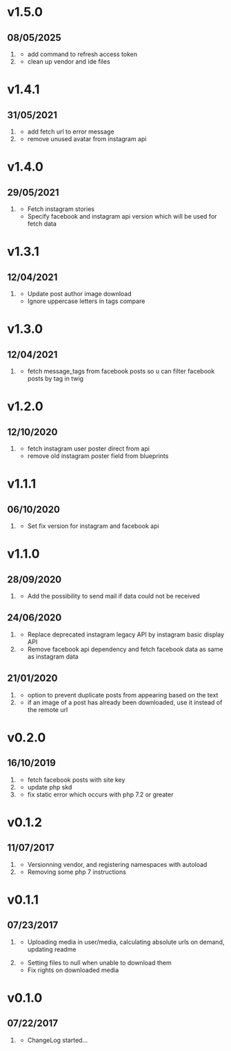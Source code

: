 # v1.5.0
##  08/05/2025

1. [](#new)
    * add command to refresh access token
1. [](#improved)
    * clean up vendor and ide files

# v1.4.1
##  31/05/2021

1. [](#improved)
    * add fetch url to error message
1. [](#bugfix)
    * remove unused avatar from instagram api

# v1.4.0
##  29/05/2021

1. [](#new)
	* Fetch instagram stories
    * Specify facebook and instagram api version which will be used for fetch data

# v1.3.1
##  12/04/2021

1. [](#improved)
	* Update post author image download
    * Ignore uppercase letters in tags compare

# v1.3.0
##  12/04/2021

1. [](#new)
	* fetch message_tags from facebook posts so u can filter facebook posts by tag in twig

# v1.2.0
##  12/10/2020

1. [](#improved)
	* fetch instagram user poster direct from api
	* remove old instagram poster field from blueprints

# v1.1.1
##  06/10/2020

1. [](#improved)
	* Set fix version for instagram and facebook api

# v1.1.0
##  28/09/2020

1. [](#new)
	* Add the possibility to send mail if data could not be received

##  24/06/2020

1. [](#new)
	* Replace deprecated instagram legacy API by instagram basic display API
1. [](#improved)
    * Remove facebook api dependency and fetch facebook data as same as instagram data

##  21/01/2020

1. [](#new)
	* option to prevent duplicate posts from appearing based on the text
1. [](#improved)
    * if an image of a post has already been downloaded, use it instead of the remote url

# v0.2.0
##  16/10/2019

1. [](#new)
	* fetch facebook posts with site key
1. [](#improved)
    * update php skd
1. [](#bugfix)
    * fix static error which occurs with php 7.2 or greater

# v0.1.2
##  11/07/2017

1. [](#improved)
    * Versionning vendor, and registering namespaces with autoload
1. [](#bugfix)
    * Removing some php 7 instructions

# v0.1.1
##  07/23/2017

1. [](#improved)
    * Uploading media in user/media, calculating absolute urls on demand, updating readme

1. [](#bugfix)
    * Setting files to null when unable to download them
    * Fix rights on downloaded media

# v0.1.0
##  07/22/2017

1. [](#new)
    * ChangeLog started...
